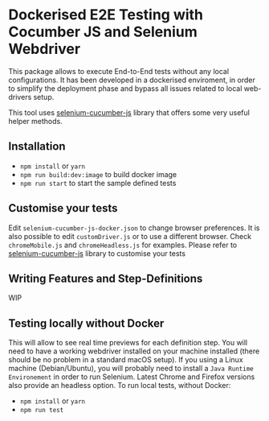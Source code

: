 # Dockerised E2E Testing with Cocumber JS and Selenium Webdriver
This package allows to execute End-to-End tests without any local configurations.
It has been developed in a dockerised enviroment, in order to simplify the deployment phase and bypass all issues related to local web-drivers setup.

This tool uses [selenium-cucumber-js](https://github.com/john-doherty/selenium-cucumber-js) library that offers some very useful helper methods. 

## Installation
- `npm install` or `yarn` 
- `npm run build:dev:image` to build docker image
- `npm run start` to start the sample defined tests

## Customise your tests
Edit `selenium-cucumber-js-docker.json` to change browser preferences.
It is also possible to edit `customDriver.js` or to use a different browser. Check `chromeMobile.js` and `chromeHeadless.js` for examples.
Please refer to [selenium-cucumber-js](https://github.com/john-doherty/selenium-cucumber-js) library to customise your tests

## Writing Features and Step-Definitions
WIP

## Testing locally without Docker
This will allow to see real time previews for each definition step.
You will need to have a working webdriver installed on your machine installed (there should be no problem in a standard macOS setup). 
If you using a Linux machine (Debian/Ubuntu), you will probably need to install a `Java Runtime Environement` in order to run Selenium.
Latest Chrome and Firefox versions also provide an headless option.
To run local tests, without Docker:
- `npm install` or `yarn` 
- `npm run test` 

